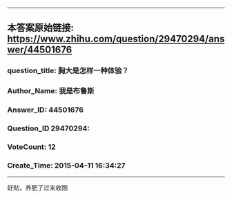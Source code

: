 ----------------------------------------
## 本答案原始链接: https://www.zhihu.com/question/29470294/answer/44501676
### question_title: 胸大是怎样一种体验？
### Author_Name: 我是布鲁斯
### Answer_ID: 44501676
### Question_ID 29470294: 
### VoteCount: 12
### Create_Time: 2015-04-11 16:34:27
----------------------------------------
好贴，养肥了过来收图

